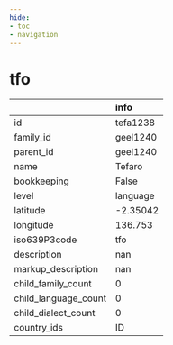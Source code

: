 ```yaml
---
hide:
- toc
- navigation
---
```

# tfo
|                      | info     |
|:---------------------|:---------|
| id                   | tefa1238 |
| family_id            | geel1240 |
| parent_id            | geel1240 |
| name                 | Tefaro   |
| bookkeeping          | False    |
| level                | language |
| latitude             | -2.35042 |
| longitude            | 136.753  |
| iso639P3code         | tfo      |
| description          | nan      |
| markup_description   | nan      |
| child_family_count   | 0        |
| child_language_count | 0        |
| child_dialect_count  | 0        |
| country_ids          | ID       |